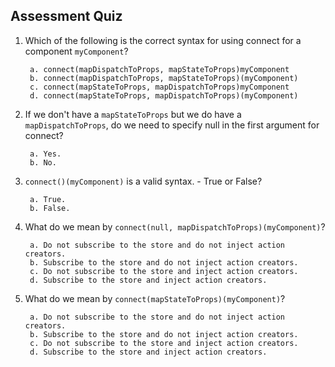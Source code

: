 ## Assessment Quiz

1. Which of the following is the correct syntax for using connect for a component ```myComponent```?

        a. connect(mapDispatchToProps, mapStateToProps)myComponent
        b. connect(mapDispatchToProps, mapStateToProps)(myComponent)
        c. connect(mapStateToProps, mapDispatchToProps)myComponent
        d. connect(mapStateToProps, mapDispatchToProps)(myComponent) 


2. If we don't have a ```mapStateToProps``` but we do have a ```mapDispatchToProps```, do we need to specify null in the first argument for connect?
      
        a. Yes. 
        b. No.


3. ```connect()(myComponent)``` is a valid syntax. - True or False?

        a. True. 
        b. False. 

        
4. What do we mean by ```connect(null, mapDispatchToProps)(myComponent)```?

        a. Do not subscribe to the store and do not inject action creators.
        b. Subscribe to the store and do not inject action creators.
        c. Do not subscribe to the store and inject action creators. 
        d. Subscribe to the store and inject action creators.


5. What do we mean by ```connect(mapStateToProps)(myComponent)```?

        a. Do not subscribe to the store and do not inject action creators.
        b. Subscribe to the store and do not inject action creators. 
        c. Do not subscribe to the store and inject action creators.
        d. Subscribe to the store and inject action creators.


<br />

